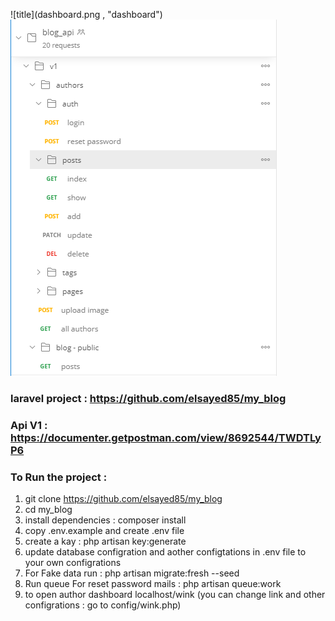 ![title](dashboard.png , "dashboard")
![alt text](api.png "Logo Title Text 1")

### laravel project : https://github.com/elsayed85/my_blog 
### Api V1 : https://documenter.getpostman.com/view/8692544/TWDTLyP6 
### To Run the project :
1. git clone https://github.com/elsayed85/my_blog 
2. cd my_blog 
3. install dependencies : composer install
4. copy .env.example and create .env file
5. create a kay : php artisan key:generate
6. update database configration and aother configtations in .env file to your own configrations
7. For Fake data run : php artisan migrate:fresh --seed
8. Run queue For reset password mails : php artisan queue:work
9. to open author dashboard localhost/wink (you can change link and other configrations : go to config/wink.php)
